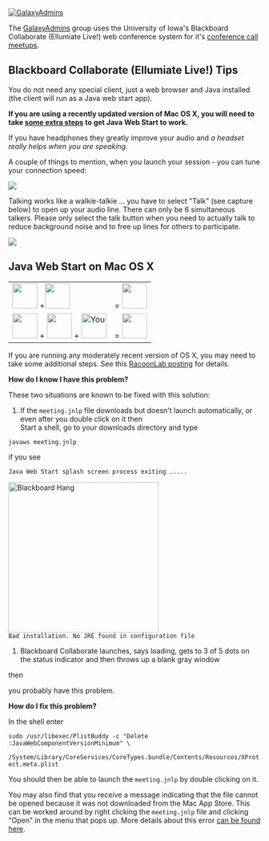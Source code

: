 <div class='center'><a href='/src/community/galaxy-admins/index.md'><img src="/src/images/logos/GalaxyAdmins.png" alt="GalaxyAdmins" /></a></div>

<slot name="Community/GalaxyAdmins/LinkBox" />

The [GalaxyAdmins](/src/community/galaxy-admins/meetups/index.md) group uses the University of Iowa's Blackboard Collaborate (Ellumiate Live!) web conference system for it's [conference call meetups](/src/community/galaxy-admins/meetups/webinar-tech/index.md).  


## Blackboard Collaborate (Ellumiate Live!) Tips

You do not need any special client, just a web browser and Java installed (the client will run as a Java web start app). 

**If you are using a recently updated version of Mac OS X, you will need to take [some extra steps](/src/community/galaxy-admins/meetups/webinar-tech/index.md#java-web-start-on-mac-os-x) to get Java Web Start to work.**

If you have headphones they greatly improve your audio and *a headset really helps when you are speaking.*

A couple of things to mention, when you launch your session - you can tune your connection speed:

![](/src/community/galaxy-admins/meetups/webinar-tech/BlackboardConnectionSpeed.png)

Talking works like a walkie-talkie ... you have to select "Talk" (see capture below) to open up your audio line. There can only be 6 simultaneous talkers.  Please only select the talk button when you need to actually talk to reduce background noise and to free up lines for others to participate.

![](/src/community/galaxy-admins/meetups/webinar-tech/BlackboardTalk.png)

## Java Web Start on Mac OS X

<div class='right solid'>
<table>
  <tr>
    <td style=" border: none;"> <img src="/src/images/logos/AppleLogo.jpg" alt="" height="50" /> +<img src="/src/images/logos/JavaLogo.png" alt="" height="50" /> </td>
    <td style=" border:none;"> = <img src="/src/images/icons/Frown.jpg" alt="" width="50" /> </td>
  </tr>
  <tr>
    <td style=" border: none;"> <img src="/src/images/logos/AppleLogo.jpg" alt="" height="50" /> + <img src="/src/images/logos/JavaLogo.png" alt="" height="50" /> + <img src="/src/images/icons/PointingFinger.png" alt="You" width="50" /> </td>
    <td style=" border:none;"> = <img src="/src/images/icons/Smile.png" alt="" width="50" /> </td>
  </tr>
</table>

</div>

If you are running any moderately recent version of OS X, you may need to take some additional steps.  See this [RacoonLab posting](http://www.racoonlab.com/2013/01/java-web-service-doesnt-start-bad-installation-no-jre-found-in-configuration-file/) for details.

**How do I know I have this problem?**

These two situations are known to be fixed with this solution:

1. If the `meeting.jnlp` file downloads but doesn't launch automatically, or even after you double click on it then<div class='indent'>
  Start a shell, go to your downloads directory and type

  `javaws meeting.jnlp`

 if you see 

  `Java Web Start splash screen process exiting .....`<br /><div class='right'><img src="/src/community/galaxy-admins/meetups/webinar-tech/BlackboardHang1.png" alt="Blackboard Hang" width="300" /></div>
  `Bad installation. No JRE found in configuration file`</div>
1. Blackboard Collaborate launches, says loading, gets to 3 of 5 dots on the status indicator and then throws up a blank gray window

then

  you probably have this problem.

**How do I fix this problem?**

In the shell enter

 `sudo /usr/libexec/PlistBuddy -c "Delete :JavaWebComponentVersionMinimum" \`<br />
 `  /System/Library/CoreServices/CoreTypes.bundle/Contents/Resources/XProtect.meta.plist`

You should then be able to launch the `meeting.jnlp` by double clicking on it.

You may also find that you receive a message indicating that the file cannot be opened because it was not downloaded from the Mac App Store.  This can be worked around by right clicking the `meeting.jnlp` file and clicking "Open" in the menu that pops up.  More details about this error [can be found here](http://osxdaily.com/2012/07/27/app-cant-be-opened-because-it-is-from-an-unidentified-developer/).
